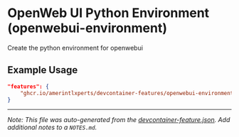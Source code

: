 
# OpenWeb UI Python Environment (openwebui-environment)

Create the python environment for openwebui

## Example Usage

```json
"features": {
    "ghcr.io/amerintlxperts/devcontainer-features/openwebui-environment:0": {}
}
```





---

_Note: This file was auto-generated from the [devcontainer-feature.json](https://github.com/amerintlxperts/devcontainer-features/blob/main/src/openwebui-environment/devcontainer-feature.json).  Add additional notes to a `NOTES.md`._
